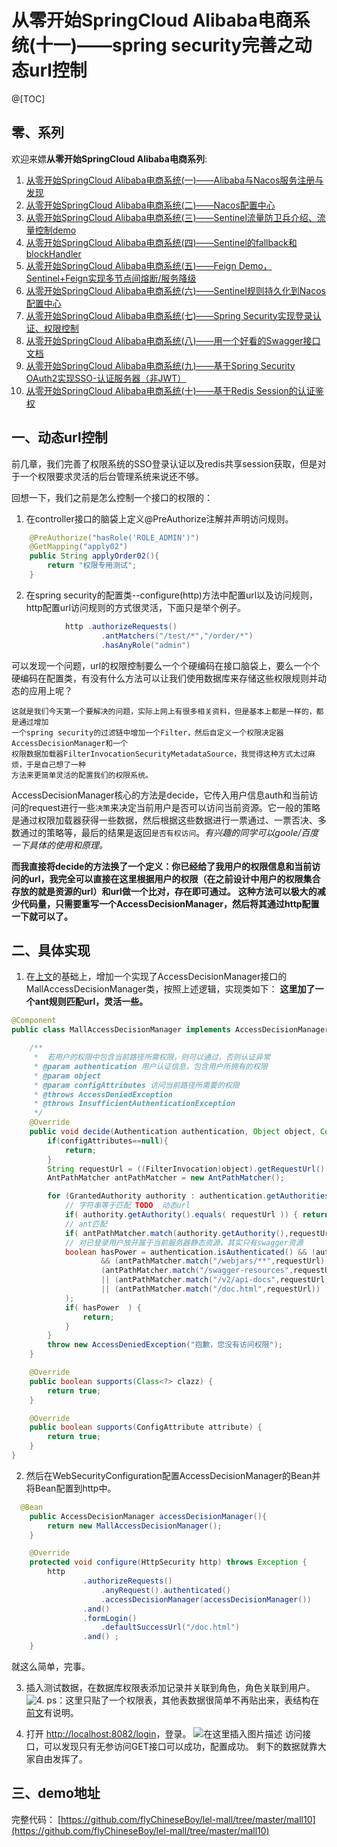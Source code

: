 # 从零开始SpringCloud Alibaba电商系统(十一)——spring security完善之动态url控制
  @[TOC]
## 零、系列
  欢迎来嫖**从零开始SpringCloud Alibaba电商系列**:
1. [从零开始SpringCloud Alibaba电商系统(一)——Alibaba与Nacos服务注册与发现](https://blog.csdn.net/qq_35946969/article/details/105188015)  
2. [从零开始SpringCloud Alibaba电商系统(二)——Nacos配置中心](https://blog.csdn.net/qq_35946969/article/details/105279770)  
3. [从零开始SpringCloud Alibaba电商系统(三)——Sentinel流量防卫兵介绍、流量控制demo](https://blog.csdn.net/qq_35946969/article/details/105351082)
4. [从零开始SpringCloud Alibaba电商系统(四)——Sentinel的fallback和blockHandler](https://blog.csdn.net/qq_35946969/article/details/105375003)
5.  [从零开始SpringCloud Alibaba电商系统(五)——Feign Demo，Sentinel+Feign实现多节点间熔断/服务降级](https://blog.csdn.net/qq_35946969/article/details/105397473)
6. [从零开始SpringCloud Alibaba电商系统(六)——Sentinel规则持久化到Nacos配置中心](https://blog.csdn.net/qq_35946969/article/details/105475307)
7. [从零开始SpringCloud Alibaba电商系统(七)——Spring Security实现登录认证、权限控制](https://blog.csdn.net/qq_35946969/article/details/105605650)
8. [从零开始SpringCloud Alibaba电商系统(八)——用一个好看的Swagger接口文档](https://blog.csdn.net/qq_35946969/article/details/105645950)
9. [从零开始SpringCloud Alibaba电商系统(九)——基于Spring Security OAuth2实现SSO-认证服务器（非JWT）](https://blog.csdn.net/qq_35946969/article/details/105695243)
10. [从零开始SpringCloud Alibaba电商系统(十)——基于Redis Session的认证鉴权](https://blog.csdn.net/qq_35946969/article/details/105875278)

## 一、动态url控制
  前几章，我们完善了权限系统的SSO登录认证以及redis共享session获取，但是对于一个权限要求灵活的后台管理系统来说还不够。
  
  回想一下，我们之前是怎么控制一个接口的权限的：

1. 在controller接口的脑袋上定义@PreAuthorize注解并声明访问规则。

```java
    @PreAuthorize("hasRole('ROLE_ADMIN')")
    @GetMapping("apply02")
    public String applyOrder02(){
        return "权限专用测试";
    }
```

2.  在spring security的配置类--configure(http)方法中配置url以及访问规则，http配置url访问规则的方式很灵活，下面只是举个例子。

```java
			http .authorizeRequests()
                    .antMatchers("/test/*","/order/*")
                    .hasAnyRole("admin")
```

可以发现一个问题，url的权限控制要么一个个硬编码在接口脑袋上，要么一个个硬编码在配置类，有没有什么方法可以让我们使用数据库来存储这些权限规则并动态的应用上呢？

	这就是我们今天第一个要解决的问题，实际上网上有很多相关资料，但是基本上都是一样的，都是通过增加
	一个spring security的过滤链中增加一个Filter，然后自定义一个权限决定器AccessDecisionManager和一个
	权限数据加载器FilterInvocationSecurityMetadataSource，我觉得这种方式太过麻烦，于是自己想了一种
	方法来更简单灵活的配置我们的权限系统。

  AccessDecisionManager核心的方法是decide，它传入用户信息auth和当前访问的request进行一些`决策`来决定当前用户是否可以访问当前资源。它一般的策略是通过权限加载器获得一些数据，然后根据这些数据进行一票通过、一票否决、多数通过的策略等，最后的结果是返回`是否有权访问`。*有兴趣的同学可以goole/百度一下具体的使用和原理。*

   **而我直接将decide的方法换了一个定义：你已经给了我用户的权限信息和当前访问的url，我完全可以直接在这里根据用户的权限（在之前设计中用户的权限集合存放的就是资源的url）和url做一个比对，存在即可通过。**
   **这种方法可以极大的减少代码量，只需要重写一个AccessDecisionManager，然后将其通过http配置一下就可以了。**
	

## 二、具体实现
  1. 在[上文]((https://blog.csdn.net/qq_35946969/article/details/105875278))的基础上，增加一个实现了AccessDecisionManager接口的MallAccessDecisionManager类，按照上述逻辑，实现类如下：
 **这里加了一个ant规则匹配url，灵活一些。**
```java
@Component
public class MallAccessDecisionManager implements AccessDecisionManager {

    /**
     *  若用户的权限中包含当前路径所需权限，则可以通过，否则认证异常
     * @param authentication 用户认证信息，包含用户所拥有的权限
     * @param object
     * @param configAttributes 访问当前路径所需要的权限
     * @throws AccessDeniedException
     * @throws InsufficientAuthenticationException
     */
    @Override
    public void decide(Authentication authentication, Object object, Collection<ConfigAttribute> configAttributes) throws AccessDeniedException, InsufficientAuthenticationException {
        if(configAttributes==null){
            return;
        }
        String requestUrl = ((FilterInvocation)object).getRequestUrl() ;
        AntPathMatcher antPathMatcher = new AntPathMatcher();

        for (GrantedAuthority authority : authentication.getAuthorities()) {
            // 字符串等于匹配 TODO  动态url
            if( authority.getAuthority().equals( requestUrl )) { return; }
            // ant匹配
            if( antPathMatcher.match(authority.getAuthority(),requestUrl) ) {return;}
            // 对已登录用户放开属于当前服务器静态资源，其实只有swagger资源
            boolean hasPower = authentication.isAuthenticated() && !authority.getAuthority().equals("ROLE_ANONYMOUS")
                    && (antPathMatcher.match("/webjars/**",requestUrl) ||
                    (antPathMatcher.match("/swagger-resources",requestUrl))
                    || (antPathMatcher.match("/v2/api-docs",requestUrl))
                    || (antPathMatcher.match("/doc.html",requestUrl))
            );
            if( hasPower  ) {
                return;
            }
        }
        throw new AccessDeniedException("抱歉，您没有访问权限");
    }

    @Override
    public boolean supports(Class<?> clazz) {
        return true;
    }

    @Override
    public boolean supports(ConfigAttribute attribute) {
        return true;
    }
}
```

  2.  然后在WebSecurityConfiguration配置AccessDecisionManager的Bean并将Bean配置到http中。
  

```java
  @Bean
    public AccessDecisionManager accessDecisionManager(){
        return new MallAccessDecisionManager();
    }

    @Override
    protected void configure(HttpSecurity http) throws Exception {
        http
                .authorizeRequests()
                    .anyRequest().authenticated()
                    .accessDecisionManager(accessDecisionManager())
                .and()
                .formLogin()
                    .defaultSuccessUrl("/doc.html")
                .and() ;
    }
```

就这么简单，完事。

3. 插入测试数据，在数据库权限表添加记录并关联到角色，角色关联到用户。
![4.](https://img-blog.csdnimg.cn/20200509234015914.png) 
ps：这里只贴了一个权限表，其他表数据很简单不再贴出来，表结构在[前文](https://blog.csdn.net/qq_35946969/article/details/105875278)有说明。

4. 打开 [http://localhost:8082/login](http://localhost:8082/login)，登录。
![在这里插入图片描述](https://img-blog.csdnimg.cn/20200509234307329.png?x-oss-process=image/watermark,type_ZmFuZ3poZW5naGVpdGk,shadow_10,text_aHR0cHM6Ly9ibG9nLmNzZG4ubmV0L3FxXzM1OTQ2OTY5,size_16,color_FFFFFF,t_70)
访问接口，可以发现只有无参访问GET接口可以成功，配置成功。
剩下的数据就靠大家自由发挥了。

## 三、demo地址
完整代码：
[https://github.com/flyChineseBoy/lel-mall/tree/master/mall10](https://github.com/flyChineseBoy/lel-mall/tree/master/mall10)